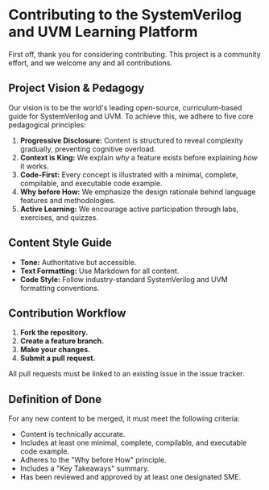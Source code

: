 # Contributing to the SystemVerilog and UVM Learning Platform

First off, thank you for considering contributing. This project is a community effort, and we welcome any and all contributions.

## Project Vision & Pedagogy

Our vision is to be the world's leading open-source, curriculum-based guide for SystemVerilog and UVM. To achieve this, we adhere to five core pedagogical principles:

1.  **Progressive Disclosure:** Content is structured to reveal complexity gradually, preventing cognitive overload.
2.  **Context is King:** We explain *why* a feature exists before explaining *how* it works.
3.  **Code-First:** Every concept is illustrated with a minimal, complete, compilable, and executable code example.
4.  **Why before How:** We emphasize the design rationale behind language features and methodologies.
5.  **Active Learning:** We encourage active participation through labs, exercises, and quizzes.

## Content Style Guide

*   **Tone:** Authoritative but accessible.
*   **Text Formatting:** Use Markdown for all content.
*   **Code Style:** Follow industry-standard SystemVerilog and UVM formatting conventions.

## Contribution Workflow

1.  **Fork the repository.**
2.  **Create a feature branch.**
3.  **Make your changes.**
4.  **Submit a pull request.**

All pull requests must be linked to an existing issue in the issue tracker.

## Definition of Done

For any new content to be merged, it must meet the following criteria:

*   Content is technically accurate.
*   Includes at least one minimal, complete, compilable, and executable code example.
*   Adheres to the "Why before How" principle.
*   Includes a "Key Takeaways" summary.
*   Has been reviewed and approved by at least one designated SME.
